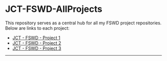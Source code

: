 # JCT-FSWD-AllProjects

This repository serves as a central hub for all my FSWD project repositories. Below are links to each project:

- [JCT - FSWD - Project 1](https://github.com/Lior-Tor/JCT-FSWD-Project1)
- [JCT - FSWD - Project 2](https://github.com/Lior-Tor/JCT-FSWD-Project2)
- [JCT - FSWD - Project 3](https://github.com/Lior-Tor/JCT-FSWD-Project3)

---
